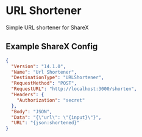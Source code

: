 # URL Shortener

Simple URL shortener for ShareX

## Example ShareX Config

```json
{
  "Version": "14.1.0",
  "Name": "Url Shortener",
  "DestinationType": "URLShortener",
  "RequestMethod": "POST",
  "RequestURL": "http://localhost:3000/shorten",
  "Headers": {
    "Authorization": "secret"
  },
  "Body": "JSON",
  "Data": "{\"url\": \"{input}\"}",
  "URL": "{json:shortened}"
}
```